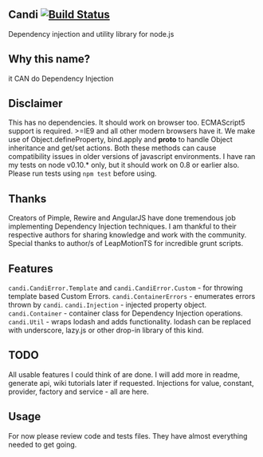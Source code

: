 Candi [![Build Status](https://travis-ci.org/coldesk/candi.png?branch=master)](https://travis-ci.org/coldesk/candi)
-----
Dependency injection and utility library for node.js

Why this name?
--------------
it CAN do Dependency Injection

Disclaimer
----------
This has no dependencies. It should work on browser too. ECMAScript5 support is required. >=IE9 and all other modern browsers have it.
We make use of Object.defineProperty, bind.apply and __proto__ to handle Object inheritance and get/set actions. Both these methods can cause compatibility issues in older versions of javascript environments.
I have ran my tests on node v0.10.* only, but it should work on 0.8 or earlier also. Please run tests using `npm test` before using.

Thanks
------
Creators of Pimple, Rewire and AngularJS have done tremendous job implementing Dependency Injection techniques.
I am thankful to their respective authors for sharing knowledge and work with the community.
Special thanks to author/s of LeapMotionTS for incredible grunt scripts.

Features
--------
`candi.CandiError.Template` and `candi.CandiError.Custom` - for throwing template based Custom Errors.
`candi.ContainerErrors` - enumerates errors thrown by `candi`.
`candi.Injection` - injected property object.
`candi.Container` - container class for Dependency Injection operations.
`candi.Util` - wraps lodash and adds functionality. lodash can be replaced with underscore, lazy.js or other drop-in library of this kind.

TODO
----
All usable features I could think of are done. I will add more in readme, generate api, wiki tutorials later if requested.
Injections for value, constant, provider, factory and service - all are here.

Usage
-----
For now please review code and tests files. They have almost everything needed to get going.
